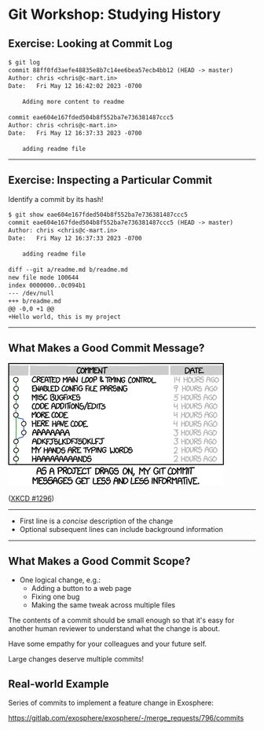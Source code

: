 # Git Workshop: Studying History

## Exercise: Looking at Commit Log

```shell
$ git log
commit 88ff0fd3aefe48835e8b7c14ee6bea57ecb4bb12 (HEAD -> master)
Author: chris <chris@c-mart.in>
Date:   Fri May 12 16:42:02 2023 -0700

    Adding more content to readme

commit eae604e167fded504b8f552ba7e736381487ccc5
Author: chris <chris@c-mart.in>
Date:   Fri May 12 16:37:33 2023 -0700

    adding readme file
```

<!--
What is that long string of hexadecimal characters after the word "commit"?
It's a commit hash. It serves multiple purposes.

"HEAD" means the most recent commit.

"master" is a branch, you might see "main" or "trunk", means the same thing. Branches are a way to track different versions of history.
-->

---

## Exercise: Inspecting a Particular Commit

Identify a commit by its hash!

```shell
$ git show eae604e167fded504b8f552ba7e736381487ccc5
commit eae604e167fded504b8f552ba7e736381487ccc5 (HEAD -> master)
Author: chris <chris@c-mart.in>
Date:   Fri May 12 16:37:33 2023 -0700

    adding readme file

diff --git a/readme.md b/readme.md
new file mode 100644
index 0000000..0c094b1
--- /dev/null
+++ b/readme.md
@@ -0,0 +1 @@
+Hello world, this is my project
```

<!--
Don't bother trying to type a commit hash, just copy and paste it.

Another purpose of commit hash: cryptographic verification of entire history of repository up to that commit. Similar to a blockchain in this way!
-->

---

## What Makes a Good Commit Message?

![XKCD #1296](media/xkcd-1296.png)

([XKCD #1296](https://xkcd.com/1296/))

<!--

-->

---

- First line is a _concise_ description of the change
- Optional subsequent lines can include background information

<!--
First line doesn't need to be a complete sentence. Imagine a caption underneath a photograph in an album. It doesn't say "This is a picture of Billy jumping in the pool"

A commit message can be multiple lines of text.
-->

---

## What Makes a Good Commit Scope?

- One logical change, e.g.:
  - Adding a button to a web page
  - Fixing one bug
  - Making the same tweak across multiple files

The contents of a commit should be small enough so that it's easy for another human reviewer to understand what the change is about.

Have some empathy for your colleagues and your future self.

Large changes deserve multiple commits!

<!--
This is _not_ the same habit as "I've made a lot of changes, time to save my file".

It's more like, "I've made a lot of changes and saved my file. Let's structure these as a series of commits that make sense."
-->

## Real-world Example

Series of commits to implement a feature change in Exosphere:

<https://gitlab.com/exosphere/exosphere/-/merge_requests/796/commits>

